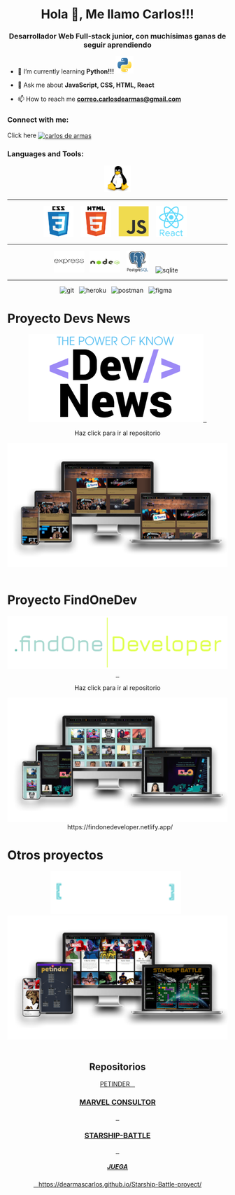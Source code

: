 <h1 align="center">Hola 👋, Me llamo Carlos!!!</h1>
<h3 align="center">Desarrollador Web Full-stack junior, con muchísimas ganas de seguir aprendiendo</h3>

- 🌱 I’m currently learning **Python!!!** <a href="https://www.python.org" target="_blank" rel="noreferrer"> <img src="https://raw.githubusercontent.com/devicons/devicon/master/icons/python/python-original.svg" alt="python" width="40" height="40"/> </a> </p>

- 💬 Ask me about **JavaScript, CSS, HTML, React**

- 📫 How to reach me **correo.carlosdearmas@gmail.com**

<h3 align="left">Connect with me:</h3>
<p align="left">
  <p> Click here 
<a href="https://linkedin.com/in/carlos-de-armas/" target="blank"><img align="center" src="https://raw.githubusercontent.com/rahuldkjain/github-profile-readme-generator/master/src/images/icons/Social/linked-in-alt.svg" alt="carlos de armas" height="30" width="40" /></a>
</p>
<div align="center">
  <h3 align="left">Languages and Tools:</h3>
  <img src="https://raw.githubusercontent.com/devicons/devicon/master/icons/linux/linux-original.svg" alt="linux" width="60" height="60"/> 
  <hr>
  <div>
  <img src="https://raw.githubusercontent.com/devicons/devicon/master/icons/css3/css3-original-wordmark.svg" alt="css3" width="70" height="70"/> &nbsp;&nbsp;
  <img src="https://raw.githubusercontent.com/devicons/devicon/master/icons/html5/html5-original-wordmark.svg" alt="html5" width="70" height="70"/> &nbsp;&nbsp;
  <img src="https://raw.githubusercontent.com/devicons/devicon/master/icons/javascript/javascript-original.svg" alt="javascript" width="70" height="70"/> &nbsp;&nbsp;
  <img src="https://raw.githubusercontent.com/devicons/devicon/master/icons/react/react-original-wordmark.svg" alt="react" width="70" height="70"/> &nbsp;&nbsp;
  </div>
  <hr>
  <div>
  <img src="https://raw.githubusercontent.com/devicons/devicon/master/icons/express/express-original-wordmark.svg" alt="express" width="70" height="50" style=" bacground-color:white"/>&nbsp;&nbsp;
  <img src="https://raw.githubusercontent.com/devicons/devicon/master/icons/nodejs/nodejs-original-wordmark.svg" alt="nodejs" width="70" height="50"/> &nbsp;&nbsp;
  <img src="https://raw.githubusercontent.com/devicons/devicon/master/icons/postgresql/postgresql-original-wordmark.svg" alt="postgresql" width="50" height="50"/> &nbsp;&nbsp;
  <img src="https://www.vectorlogo.zone/logos/sqlite/sqlite-icon.svg" alt="sqlite" width="50" height="50"/>&nbsp;&nbsp;
  </div>
  <hr>
  <div>
  <img src="https://www.vectorlogo.zone/logos/git-scm/git-scm-icon.svg" alt="git" width="40" height="40"/>&nbsp;&nbsp;
  <img src="https://www.vectorlogo.zone/logos/heroku/heroku-icon.svg" alt="heroku" width="40" height="40"/>&nbsp;&nbsp;
  <img src="https://www.vectorlogo.zone/logos/getpostman/getpostman-icon.svg" alt="postman" width="40" height="40"/>&nbsp;&nbsp;
  <img src="https://www.vectorlogo.zone/logos/figma/figma-icon.svg" alt="figma" width="40" height="40"/>&nbsp;&nbsp;
  </div>
</div>

<div align="center">
<h1 align="left">Proyecto Devs News</h1>
<a href="https://github.com/dearmascarlos/dev-news"> <img src="https://raw.githubusercontent.com/dearmascarlos/dearmascarlos/main/assets/logo-news.png" alt="news"/>&nbsp;&nbsp; </a> 
  <p>Haz click para ir al repositorio</p>
 <img src="https://raw.githubusercontent.com/dearmascarlos/dearmascarlos/main/assets/Dev News.png" alt="news"/>&nbsp;&nbsp;
</div>

<div align="center">
<h1 align="left">Proyecto FindOneDev</h1>
<a href="https://github.com/dearmascarlos/findOneDeveloperFRONT"> <img src="https://raw.githubusercontent.com/dearmascarlos/dearmascarlos/main/assets/findOneLogo5.png" alt="news"/>&nbsp;&nbsp; </a> 
  <p>Haz click para ir al repositorio</p>
 <img src="https://raw.githubusercontent.com/dearmascarlos/dearmascarlos/main/assets/FindOne.png" alt="find"/>&nbsp;&nbsp;
  https://findonedeveloper.netlify.app/
</div>

<div align="center">
<h1 align="left">Otros proyectos</h1>
<img src="https://raw.githubusercontent.com/dearmascarlos/dearmascarlos/main/assets/logo-personal.png" alt="mio" width="300" height="100"/>&nbsp;&nbsp; 
<img src="https://raw.githubusercontent.com/dearmascarlos/dearmascarlos/main/assets/otros.png" alt="fin"/>&nbsp;&nbsp;
<h2>Repositorios</h2>

<a href="https://github.com/dearmascarlos/Project-2-PeTinder-"> PETINDER &nbsp;&nbsp; </a> 
<a href="https://github.com/dearmascarlos/Consultor-de-Marvel"><h3>MARVEL CONSULTOR</h3>&nbsp;&nbsp; </a> 
<a href="https://github.com/dearmascarlos/Starship-Battle-proyect"><h3>STARSHIP-BATTLE</h3>&nbsp;&nbsp; </a> 
<a href="https://dearmascarlos.github.io/Starship-Battle-proyect/"><h5>JUEGA</h5>&nbsp;&nbsp; </a>
  https://dearmascarlos.github.io/Starship-Battle-proyect/
</div>
